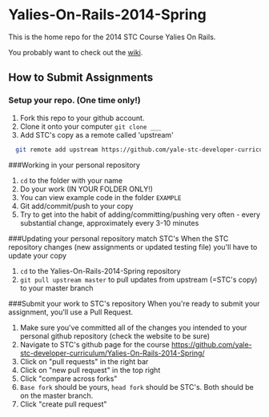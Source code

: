 Yalies-On-Rails-2014-Spring
=====================

This is the home repo for the 2014 STC Course Yalies On Rails.

You probably want to check out the [wiki](http://github.com/yale-stc-developer-curriculum/Yalies-On-Rails-2014-Spring/wiki).

## How to Submit Assignments

### Setup your repo. (One time only!)
1. Fork this repo to your github account.
2. Clone it onto your computer `git clone ___`
3. Add STC's copy as a remote called 'upstream'

```bash
  git remote add upstream https://github.com/yale-stc-developer-curriculum/Yalies-On-Rails-2014-Spring.git
```

###Working in your personal repository
1. `cd` to the folder with your name
4. Do your work (IN YOUR FOLDER ONLY!)
3. You can view example code in the folder `EXAMPLE`
5. Git add/commit/push to your copy
3. Try to get into the habit of adding/committing/pushing very often -
   every substantial change, approximately every 3-10 minutes

###Updating your personal repository match STC's 
When the STC repository changes (new assignments or updated testing file) you'll have to update your copy
1. `cd` to the Yalies-On-Rails-2014-Spring repository
2. `git pull upstream master` to pull updates from upstream (=STC's copy) to your master branch

###Submit your work to STC's repository
When you're ready to submit your assignment, you'll use a Pull Request.
1. Make sure you've committed all of the changes you intended to your
   personal github repository (check the website to be sure)
2. Navigate to STC's github page for the course https://github.com/yale-stc-developer-curriculum/Yalies-On-Rails-2014-Spring/
3. Click on "pull requests" in the right bar
4. Click on "new pull request" in the top right
5. Click "compare across forks"
6. `Base fork` should be yours, `head fork` should be STC's. Both should be
   on the master branch.
7. Click "create pull request"

